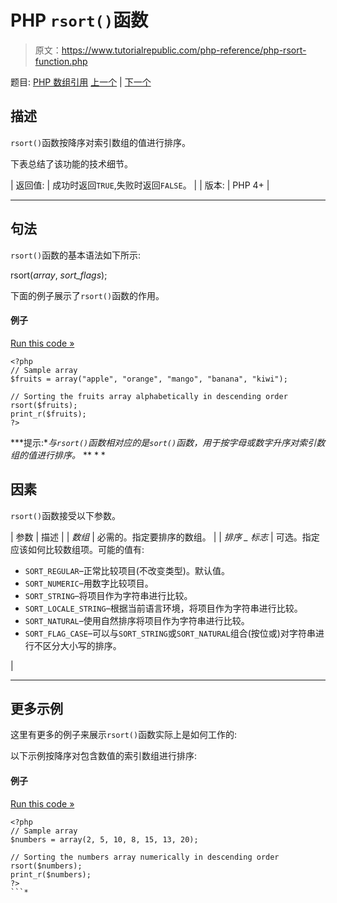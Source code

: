 # PHP `rsort()`函数

> 原文：<https://www.tutorialrepublic.com/php-reference/php-rsort-function.php>

题目: [PHP 数组引用](php-array-functions.php) [上一个](php-reset-function.php) | [下一个](php-shuffle-function.php)

## 描述

`rsort()`函数按降序对索引数组的值进行排序。

下表总结了该功能的技术细节。

| 返回值: | 成功时返回`TRUE`,失败时返回`FALSE`。 |
| 版本: | PHP 4+ |

* * *

## 句法

`rsort()`函数的基本语法如下所示:

rsort(*array*, *sort_flags*);

下面的例子展示了`rsort()`函数的作用。

#### 例子

[Run this code »](../codelab.php?topic=php&file=sort-an-array-alphabetically-in-descending-order "Run this code to view the output")

```
<?php
// Sample array
$fruits = array("apple", "orange", "mango", "banana", "kiwi");

// Sorting the fruits array alphabetically in descending order
rsort($fruits);
print_r($fruits);
?>
```

 ***提示:**与`rsort()`函数相对应的是`sort()`函数，用于按字母或数字升序对索引数组的值进行排序。*  ** * *

## 因素

`rsort()`函数接受以下参数。

| 参数 | 描述 |
| *数组* | 必需的。指定要排序的数组。 |
| *排序 _ 标志* | 可选。指定应该如何比较数组项。可能的值有:

*   `SORT_REGULAR`–正常比较项目(不改变类型)。默认值。
*   `SORT_NUMERIC`–用数字比较项目。
*   `SORT_STRING`–将项目作为字符串进行比较。
*   `SORT_LOCALE_STRING`–根据当前语言环境，将项目作为字符串进行比较。
*   `SORT_NATURAL`–使用自然排序将项目作为字符串进行比较。
*   `SORT_FLAG_CASE`–可以与`SORT_STRING`或`SORT_NATURAL`组合(按位或)对字符串进行不区分大小写的排序。

 |

* * *

## 更多示例

这里有更多的例子来展示`rsort()`函数实际上是如何工作的:

以下示例按降序对包含数值的索引数组进行排序:

#### 例子

[Run this code »](../codelab.php?topic=php&file=sort-an-array-numerically-in-descending-order "Run this code to view the output")

```
<?php
// Sample array
$numbers = array(2, 5, 10, 8, 15, 13, 20);

// Sorting the numbers array numerically in descending order
rsort($numbers);
print_r($numbers);
?>
```*